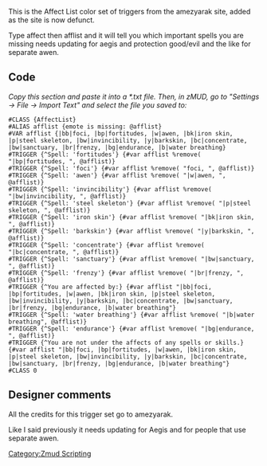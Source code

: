 This is the Affect List color set of triggers from the amezyarak site,
added as the site is now defunct.

Type affect then afflist and it will tell you which important spells you
are missing needs updating for aegis and protection good/evil and the
like for separate awen.

## Code

*Copy this section and paste it into a \*.txt file. Then, in zMUD, go to
"Settings -\> File -\> Import Text" and select the file you saved to:*

    #CLASS {AffectList}
    #ALIAS afflist {emote is missing: @afflist}
    #VAR afflist {|bb|foci, |bp|fortitudes, |w|awen, |bk|iron skin, |p|steel skeleton, |bw|invincibility, |y|barkskin, |bc|concentrate, |bw|sanctuary, |br|frenzy, |bg|endurance, |b|water breathing}
    #TRIGGER {^Spell: 'fortitudes'} {#var afflist %remove( "|bp|fortitudes, ", @afflist)}
    #TRIGGER {^Spell: 'foci'} {#var afflist %remove( "foci, ", @afflist)}
    #TRIGGER {^Spell: 'awen'} {#var afflist %remove( "|w|awen, ", @afflist)}
    #TRIGGER {^Spell: 'invincibility'} {#var afflist %remove( "|bw|invincibility, ", @afflist)}
    #TRIGGER {^Spell: 'steel skeleton'} {#var afflist %remove( "|p|steel skeleton, ", @afflist)}
    #TRIGGER {^Spell: 'iron skin'} {#var afflist %remove( "|bk|iron skin, ", @afflist)}
    #TRIGGER {^Spell: 'barkskin'} {#var afflist %remove( "|y|barkskin, ", @afflist)}
    #TRIGGER {^Spell: 'concentrate'} {#var afflist %remove( "|bc|concentrate, ", @afflist)}
    #TRIGGER {^Spell: 'sanctuary'} {#var afflist %remove( "|bw|sanctuary, ", @afflist)}
    #TRIGGER {^Spell: 'frenzy'} {#var afflist %remove( "|br|frenzy, ", @afflist)}
    #TRIGGER {^You are affected by:} {#var afflist "|bb|foci, |bp|fortitudes, |w|awen, |bk|iron skin, |p|steel skeleton, |bw|invincibility, |y|barkskin, |bc|concentrate, |bw|sanctuary, |br|frenzy, |bg|endurance, |b|water breathing"}
    #TRIGGER {^Spell: 'water breathing'} {#var afflist %remove( "|b|water breathing", @afflist)}
    #TRIGGER {^Spell: 'endurance'} {#var afflist %remove( "|bg|endurance, ", @afflist)}
    #TRIGGER {^You are not under the affects of any spells or skills.} {#var afflist "|bb|foci, |bp|fortitudes, |w|awen, |bk|iron skin, |p|steel skeleton, |bw|invincibility, |y|barkskin, |bc|concentrate, |bw|sanctuary, |br|frenzy, |bg|endurance, |b|water breathing"}
    #CLASS 0

## Designer comments

All the credits for this trigger set go to amezyarak.

Like I said previously it needs updating for Aegis and for people that
use separate awen.

[Category:Zmud Scripting](Category:Zmud_Scripting "wikilink")
